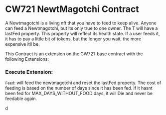 # CW721 NewtMagotchi Contract

A Newtmagotchi is a living nft that you have to feed to keep alive. Anyone can feed a Newtmagotchi, but its only true to one owner. The T will have a lastFed property. This property will reflect its health state. If a user feeds it, it has to pay a little bit of tokens, but the longer you wait, the more expensive itll be.

This Contract is an extension on the CW721-base contract with the following Extensions:

### Execute Extension:

`Feed`: will feed the newtmagotchi and reset the lastFed property. The cost of feeding is based on the number of days since it has been fed. if it hasnt been fed for MAX_DAYS_WITHOUT_FOOD days, it will Die and never be feedable again.

 d
